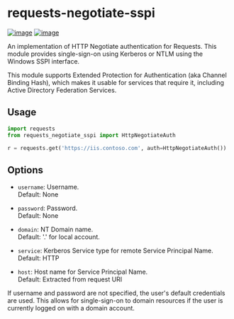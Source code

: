 requests-negotiate-sspi
=======================

[![image](https://badge.fury.io/py/requests-negotiate-sspi.svg)](https://badge.fury.io/py/requests-negotiate-sspi)
[![image](https://travis-ci.org/brandond/requests-negotiate-sspi.svg?branch=master)](https://travis-ci.org/brandond/requests-negotiate-sspi)

An implementation of HTTP Negotiate authentication for Requests. This
module provides single-sign-on using Kerberos or NTLM using the Windows
SSPI interface.

This module supports Extended Protection for Authentication (aka Channel
Binding Hash), which makes it usable for services that require it,
including Active Directory Federation Services.

Usage
-----

```python
import requests
from requests_negotiate_sspi import HttpNegotiateAuth

r = requests.get('https://iis.contoso.com', auth=HttpNegotiateAuth())
```

Options
-------

  - `username`: Username.  
    Default: None

  - `password`: Password.  
    Default: None

  - `domain`: NT Domain name.  
    Default: '.' for local account.

  - `service`: Kerberos Service type for remote Service Principal
    Name.  
    Default: HTTP

  - `host`: Host name for Service Principal Name.  
    Default: Extracted from request URI

If username and password are not specified, the user's default
credentials are used. This allows for single-sign-on to domain resources
if the user is currently logged on with a domain account.
